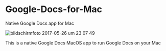 # Google-Docs-for-Mac
Native Google Docs app for Mac

![bildschirmfoto 2017-05-26 um 23 07 49](https://cloud.githubusercontent.com/assets/25595297/26512827/b2e13584-4268-11e7-89e5-ada0c493ab6e.png)

This is a native Google Docs MacOS app to run Google Docs on your Mac 

